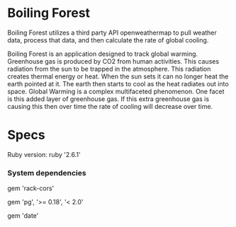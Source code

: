 <h1><b> Boiling Forest</b></h1> 

Boiling Forest utilizes a third party API openweathermap to pull weather data, process that data, and then calculate the rate of global cooling. 

Boiling Forest is an application designed to track global warming. Greenhouse gas is produced by CO2 from human activities. This causes radiation from the sun to be trapped in the atmosphere. This radiation creates thermal energy or heat. When the sun sets it can no longer heat the earth pointed at it. The earth then starts to cool as the heat radiates out into space. Global Warming is a complex multifaceted phenomenon. One facet is this added layer of greenhouse gas. If this extra greenhouse gas is causing this then over time the rate of cooling will decrease over time.    
<h1>Specs</h1>
<p>Ruby version: ruby '2.6.1'</p>
<h3>System dependencies</h3>
<p>    gem 'rack-cors'</p>
<p>    gem 'pg', '>= 0.18', '< 2.0'</p>
<p>    gem 'date'</p>



